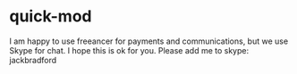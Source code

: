 # quick-mod

I am happy to use freeancer for payments and communications, but we use Skype for chat.  I hope this is ok for you.  Please add me to skype:  jackbradford
